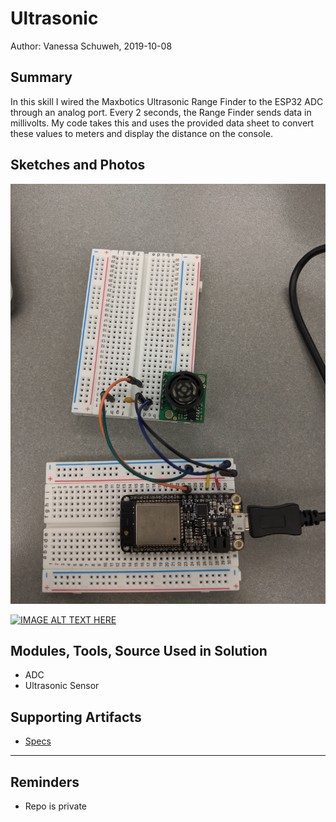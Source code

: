 #  Ultrasonic

Author: Vanessa Schuweh, 2019-10-08
## Summary

In this skill I wired the Maxbotics Ultrasonic Range Finder to the ESP32 ADC through an analog port. Every 2 seconds, the Range Finder sends data in millivolts. My code takes this and uses the provided data sheet to convert these values to meters and display the distance on the console.

## Sketches and Photos
![Image](./images/ultrasonic.jpg)

[![IMAGE ALT TEXT HERE](https://img.youtube.com/vi/SEaj0va1jVo/0.jpg)](https://www.youtube.com/watch?v=SEaj0va1jVo)


## Modules, Tools, Source Used in Solution

* ADC
* Ultrasonic Sensor

## Supporting Artifacts

* [Specs](https://www.maxbotix.com/documents/HRLV-MaxSonar-EZ_Datasheet.pdf)
-----

## Reminders
- Repo is private
